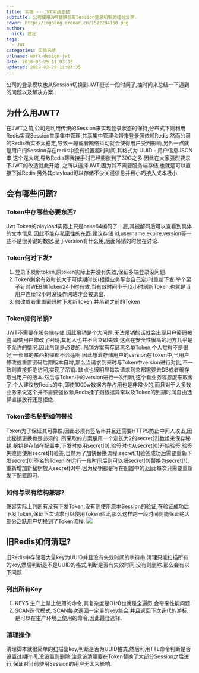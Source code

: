 ```yaml
---
title: 实践 -- JWT实战总结
subtitle: 公司使用JWT替换现有Session登录机制的经验分享.
cover: http://imgblog.mrdear.cn/1522294160.png
author: 
  nick: 屈定
tags:
  - JWT
categories: 实战总结
urlname: work-design-jwt
date: 2018-03-29 11:03:32
updated: 2018-03-29 11:03:35
---
```

公司的登录模块也从Session切换到JWT挺长一段时间了,抽时间来总结一下遇到的问题以及解决方案.

## 为什么用JWT?
在JWT之前,公司是利用传统的Session来实现登录状态的保持,分布式下则利用Redis实现Session共享集中管理,共享集中管理会带来登录强依赖Redis,然而公司的Redis确实不太稳定,导致一蹦或者网络抖动就会使得用户受到影响,另外一点就是用户的Session存在redis中没有设置超时时间,其格式为 UUID - 用户信息JSON串,这个是大坑,导致Redis等我接手时已经膨胀到了30G之多,因此在大家强烈要求下JWT的改造就此开始.
之所以选择JWT,因为其不需要服务端存储,也就是可以直接下掉Redis,另外其playload可以存储不少关键信息并且小巧接入成本极小.

## 会有哪些问题?
### Token中存哪些必要东西?
Jwt Token的playload实际上只是base64编码了一层,其被解码后可以查看到具体的文本信息,因此不能存私密性的东西.建议存储 id,username,expire,version等一些不是很关键的数据.至于version有什么用,后面吊销的时候在讨论.

### Token何时下发?
1. 登录下发新token,原token实际上并没有失效,保证多端登录没问题.
2. Token剩余有效时长大于可续期时长(根据业务平台自己定)时重新下发.举个栗子针对WEB端Token24小时有效,当有效时间小于12小时刷新Token,也就是当用户连续12小时没操作网站才会被退出.
3. 修改或者重置密码时下发新Token,并吊销之前的Token

### Token如何吊销?
JWT不需要在服务端存储,因此吊销是个大问题,无法吊销的话就会出现用户密码被盗,即使用户修改了密码,其他人也并不会立即失效,这点在安全性很高的地方几乎是不允许的情况.因此吊销是必要的.
吊销方案有存储黑名单Token,个人觉得不是很好,一长串的东西扔哪都不合适啊,因此想着存储用户的version在Token中,当用户修改或重置密码后期版本自增,那么当请求到来时与Token中version进行对比,不一致则直接拒绝访问,实现了吊销.
缺点也很明显每次请求到来都需要去DB或者缓存取出用户的版本,然后与Token中的version进行一次判断,这个看业务容忍度来取舍了.个人建议放Redis的中,即使1000w数据内存占用也是非常少的,而且对于大多数业务来说这个并不需要强依赖,Redis挂了则根据异常以及Token的到期时间自由选择直接放行还是拒绝.

### Token签名秘钥如何替换
Token为了保证其可靠性,因此必须有签名串并且还需要HTTPS防止中间人攻击,因此秘钥更换也是必须的.
所采取的方案是用一个定长为2的secret[2]数组来保存秘钥,秘钥是存储在配置中,下发时使用secret[0],验签时也从secret[0]开始验签,验签失败则使用secret[1]验签,当然为了加快替换流程,secret[1]验签成功后需要重新下发secret[0]签名的Token,在运行一段时间后则可以把secret[0]替换为secret[1],重新增加新秘钥放入secret[0]中.因为秘钥都是写在配置中的,因此每次只需要重新发下配置即可.

### 如何与现有结构兼容?
兼容实际上判断有没有下发Token,没有则使用原本Session的验证,在验证成功后下发Token,保证下次请求可以使用Token验证,那么这样跑一段时间则能保证绝大部分活跃用户切换到了Token流程.
![](http://imgblog.mrdear.cn/1522253886.png?imageMogr2/thumbnail/!100p)

## 旧Redis如何清理?
旧Redis中存储着大量key为UUID并且没有失效时间的字符串,清理只能扫描所有的key,然后判断是不是UUID的格式,判断是否有失效时间,没有则删除.那么会有以下问题

### 列出所有Key
1. KEYS 生产上禁止使用的命令,其复杂度是O(N)也就是全遍历,会带来性能问题.
2. SCAN迭代模式, SCAN每次返回一定量的key集合,并且返回下次迭代的游标,是可以在生产环境上使用的命令,因此最佳选择.

### 清理操作
清理脚本就很简单的扫描出key,判断是否为UUID格式,然后利用TTL命令判断是否设置过期时间,没设置则删除.注意该清理要在Token替换了大部分Session之后进行,保证对当前使用Session的用户无太大影响.

